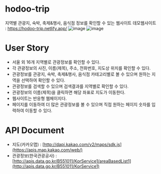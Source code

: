 # hodoo-trip
지역별 관광지, 숙박, 축제&amp;행사, 음식점 정보를 확인할 수 있는 웹사이트
데모웹사이트 : https://hodoo-trip.netlify.app/
![image](https://github.com/hodooha/hodoo-trip/assets/148246588/be881f32-63b8-47c4-ba38-face0f536c20)
![image](https://github.com/hodooha/hodoo-trip/assets/148246588/9788992e-e419-44be-9d5b-2e7fae870191)


# User Story
- 서울 외 16개 지역별로 관광정보를 확인할 수 있다.
- 각 관광정보의 사진, 이름(제목), 주소, 전화번호, 지도상 위치를 확인할 수 있다. 
- 관광정보를 관광지, 숙박, 축제&행사, 음식점 카테고리별로 볼 수 있으며 원하는 지역을 선택하여 확인할 수 있다.
- 관광정보를 검색할 수 있으며 검색결과를 지역별로 확인할 수 있다.
- 관광정보의 이름(제목)을 클릭하면 해당 좌표로 지도가 이동한다. 
- 웹사이트는 반응형 웹페이지다.
- 페이지를 이동하여 더 많은 관광정보를 볼 수 있으며 직접 원하는 페이지 숫자를 입력하여 이동할 수 있다.

# API Document
- 지도(카카오맵) : [http://dapi.kakao.com/v2/maps/sdk.js](https://apis.map.kakao.com/web/)
- 관광정보(한국관광공사) : [http://apis.data.go.kr/B551011/KorService1/areaBasedList1](http://apis.data.go.kr/B551011/KorService1)
